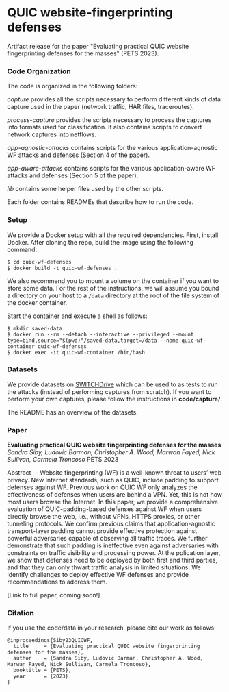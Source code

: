# QUIC website-fingerprinting defenses

Artifact release for the paper "Evaluating practical QUIC website fingerprinting defenses for the masses" (PETS 2023).

### Code Organization

The code is organized in the following folders:

*capture* provides all the scripts necessary to perform different kinds of data capture used in the paper (network traffic, HAR files, traceroutes).

*process-capture* provides the scripts necessary to process the captures into formats used for classification. It also contains scripts to convert network captures into netflows.

*app-agnostic-attacks* contains scripts for the various application-agnostic WF attacks and defenses (Section 4 of the paper).

*app-aware-attacks* contains scripts for the various application-aware WF attacks and defenses (Section 5 of the paper).

*lib* contains some helper files used by the other scripts.

Each folder contains READMEs that describe how to run the code.

### Setup

We provide a Docker setup with all the required dependencies. First, install Docker. After cloning the repo, build the image using the following command:

```
$ cd quic-wf-defenses
$ docker build -t quic-wf-defenses .
```

We also recommend you to mount a volume on the container if you want to store some data. For the rest of the instructions, we will assume you bound a directory on your host to a `/data` directory at the root of the file system of the docker container.

Start the container and execute a shell as follows:

```
$ mkdir saved-data
$ docker run --rm --detach --interactive --privileged --mount type=bind,source="$(pwd)"/saved-data,target=/data --name quic-wf-container quic-wf-defenses
$ docker exec -it quic-wf-container /bin/bash
```

### Datasets

We provide datasets on [SWITCHDrive](https://drive.switch.ch/index.php/s/NDGjfJqrePU0G77) which can be used to as tests to run the attacks (instead of performing captures from scratch). If you want to perform your own captures, please follow the instructions in **code/capture/**.

The README has an overview of the datasets.

### Paper

**Evaluating practical QUIC website fingerprinting defenses for the masses**
*Sandra Siby, Ludovic Barman, Christopher A. Wood, Marwan Fayed, Nick Sullivan, Carmela Troncoso*
PETS 2023

Abstract -- Website fingerprinting (WF) is a well-known threat to users’ web privacy. New Internet standards, such as QUIC, include padding to support defenses against WF. Previous work on QUIC WF only analyzes the effectiveness of defenses when users are behind a VPN. Yet, this is not how most users browse the Internet. In this paper, we provide a comprehensive evaluation of QUIC-padding-based defenses against WF when users directly browse the web, i.e., without VPNs, HTTPS proxies, or other tunneling protocols. We confirm previous claims that application-agnostic transport-layer padding cannot provide effective protection against powerful adversaries capable of observing all traffic traces. We further demonstrate that such padding is ineffective even against adversaries with constraints on traffic visibility and processing power. At the  pplication layer, we show that defenses need to be deployed by both first and third parties, and that they can only thwart traffic analysis in limited situations. We identify challenges to deploy effective WF defenses and provide recommendations to address them.

[Link to full paper, coming soon!]

### Citation

If you use the code/data in your research, please cite our work as follows:

```
@inproceedings{Siby23QUICWF,
  title     = {Evaluating practical QUIC website fingerprinting defenses for the masses},
  author    = {Sandra Siby, Ludovic Barman, Christopher A. Wood, Marwan Fayed, Nick Sullivan, Carmela Troncoso},
  booktitle = {PETS},
  year      = {2023}
}
```

